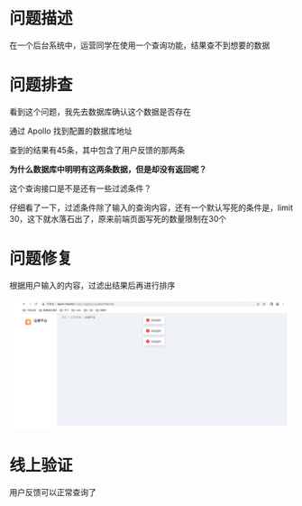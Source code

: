 # 问题描述

在一个后台系统中，运营同学在使用一个查询功能，结果查不到想要的数据

 

# 问题排查

看到这个问题，我先去数据库确认这个数据是否存在

通过 Apollo 找到配置的数据库地址



查到的结果有45条，其中包含了用户反馈的那两条



**为什么数据库中明明有这两条数据，但是却没有返回呢？**



这个查询接口是不是还有一些过滤条件？



仔细看了一下，过滤条件除了输入的查询内容，还有一个默认写死的条件是，limit 30，这下就水落石出了，原来前端页面写死的数量限制在30个

 

# 问题修复

根据用户输入的内容，过滤出结果后再进行排序

![img](https://github.com/rabbeargiggly/tech-notes/blob/main/problem-solving/2022-12-01-%E5%AE%B9%E5%99%A8CPU%E6%89%93%E6%BB%A1%E9%97%AE%E9%A2%98%E6%8E%92%E6%9F%A5/resources/image.png)



# 线上验证

用户反馈可以正常查询了

